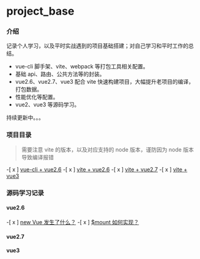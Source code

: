 # project_base

### 介绍

记录个人学习，以及平时实战遇到的项目基础搭建；对自己学习和平时工作的总结。

- vue-cli 脚手架、vite、webpack 等打包工具相关配置。
- 基础 api、路由、公共方法等的封装。
- vue2.6、vue2.7、vue3 配合 vite 快速构建项目，大幅提升老项目的编译，打包数据。
- 性能优化等配置。
- vue2、vue3 等源码学习。

持续更新中。。。

### 项目目录

> 需要注意 vite 的版本，以及对应支持的 node 版本，谨防因为 node 版本导致编译报错

-[ x ] [vue-cli + vue2.6]() -[ x ] [vite + vue2.6]() -[ x ] [vite + vue2.7]() -[ x ] [vite + vue3]()

### 源码学习记录

#### vue2.6

-[ x ] [new Vue 发生了什么？]() -[ x ] [$mount 如何实现？]()

#### vue2.7

#### vue3
